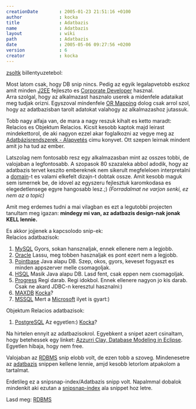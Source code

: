 ```yaml
---
creationDate        : 2005-01-23 21:51:16 +0100 
author              : kocka 
title               : Adatbazis 
name                : Adatbazis 
layout              : wiki 
path                : Adatbazis 
date                : 2005-05-06 09:27:56 +0200 
version             : 6 
creator             : kocka 
---
```

[zsoltk](zsoltk.html) billentyuzetebol:

Most latom csak, hogy DB snip nincs. Pedig az egyik legalapvetobb eszkoz amit minden [J2EE](j2ee.html) fejleszto es [Corporate Developer](Corporate%20Developer.html) hasznal.<br/> Arra szolgal, hogy az alkalmazast hasznalo userek a midenfele adataikat meg tudjak orizni. Egyszoval mindenfele [OR Mapping](OR%20Mapping.html) dolog csak arrol szol, hogy az adatbazisban tarolt adatokat valahogy az alkalmazashoz jutassuk.<br/>

Tobb nagy alfaja van, de mara a nagy reszuk kihalt es ketto maradt: Relacios es Objektum Relacios. Kicsit kesobb kaptok majd leirast mindekettorol, de aki nagyon ezzel akar foglalkozni az vegye meg az [Adatbázisrendszerek - Alapvetés](http://www.panem.hu/a_konyv.php?konyv=64) cimu konyvet. Ott szepen leirnak mindent amit jo ha tud az ember.<br/>

Latszolag nem fontosabb resz egy alkalmazasban mint az osszes tobbi, de valojaban a legfontosabb. A szopasok 80 szazaleka abbol adodik, hogy az adatbazis tervet keszito embereknek nem sikerult megfeleloen interpretalni a [domain](domain.html)-t es valami elkefelt dizajn-t dobtak ossze. Amit kesobb maguk sem ismernek be, de idovel az egyszeru fejlesztuk karomkodasa es elegedetlensege egyre hangosabb lesz.;) _(Forradalmat ne varjon senki, ez nem az a topic)_<br/>

Amit meg erdemes tudni a mai vilagban es ezt a legutobbi projecten tanultam meg igazan: __mindegy mi van, az adatbazis design-nak jonak KELL lennie.__

Es akkor jojjenek a kapcsolodo snip-ek:<br/>
Relacios adatbazisok:

1.   [MySQL](MySQL.html) Gyors, sokan hansznaljak, ennek ellenere nem a legjobb.
1.   [Oracle](Oracle.html) Lassu, meg tobben hasznaljak es pont ezert nem a legjobb.
1.   [Pointbase](Missing.html) Java alapu DB. Szep, okos, gyors, keveset fogyaszt es minden appszerver melle csomagoljak.
1.   [HSQL](HSQL.html) Masik Java alapu DB. Lasd fent, csak eppen nem csomagoljak.
1.   [Progress](Progress.html) Regi darab. Regi idokbol. Ennek ellenere nagyon jo kis darab. Csak ne akard JDBC-n keresztul hasznalni:)
1.   [MAXDB](MAXDB.html) [Kocka](kocka.html)?
1.   [MSSQL](MSSQL.html) Mert a [Microsoft](Microsoft.html) ilyet is gyart:)

Objektum Relacios adatbazisok:

1.   [PostgreSQL](PostgreSQL.html) Az egyetlen:) [Kocka](kocka.html)?<br/>

Na hirtelen ennyit az adatbazisokrol. Egyebkent a snipet azert csinaltam, hogy betehessek egy linket: [Azzurri Clay, Database Modeling in Eclipse](http://www.azzurri.jp/en/software/clay/index.jsp). Egyetlen hibaja, hogy nem free.

Valojaban az [RDBMS](RDBMS.html) snip elobb volt, de ezen tobb a szoveg. Mindenesetre az [adatbazis](Adatbazis.html) snippen kellene lennie, amjd kesobb letorlom atpakolom a tartalmat.


Erdetileg ez a snipsnap-index/Adatbazis snipp volt. Napalmmal dobalok mindenkit aki ezutan a [snipsnap-index](snipsnap-index.html) ala snippet hoz letre.

Lasd meg: [RDBMS](RDBMS.html)
